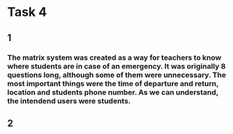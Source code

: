 # Task 4

## 1

### The matrix system was created as a way for teachers to know where students are in case of an emergency. It was originally 8 questions long, although some of them were unnecessary. The most important things were the time of departure and return, location and students phone number. As we can understand, the intendend users were students. 

## 2
